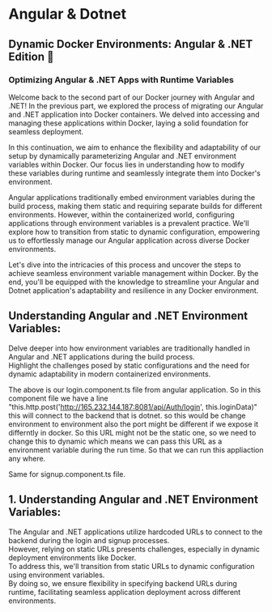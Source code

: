 # Angular & Dotnet  
## Dynamic Docker Environments: Angular & .NET Edition 🔄  
### Optimizing Angular & .NET Apps with Runtime Variables  

Welcome back to the second part of our Docker journey with Angular and .NET! In the previous part, we explored the process of migrating our Angular and .NET application into Docker containers. We delved into accessing and managing these applications within Docker, laying a solid foundation for seamless deployment.  

In this continuation, we aim to enhance the flexibility and adaptability of our setup by dynamically parameterizing Angular and .NET environment variables within Docker. Our focus lies in understanding how to modify these variables during runtime and seamlessly integrate them into Docker's environment.  

Angular applications traditionally embed environment variables during the build process, making them static and requiring separate builds for different environments. However, within the containerized world, configuring applications through environment variables is a prevalent practice. We'll explore how to transition from static to dynamic configuration, empowering us to effortlessly manage our Angular application across diverse Docker environments.  

Let's dive into the intricacies of this process and uncover the steps to achieve seamless environment variable management within Docker. By the end, you'll be equipped with the knowledge to streamline your Angular and Dotnet application's adaptability and resilience in any Docker environment.  

## Understanding Angular and .NET Environment Variables:  

Delve deeper into how environment variables are traditionally handled in Angular and .NET applications during the build process.  
Highlight the challenges posed by static configurations and the need for dynamic adaptability in modern containerized environments.  

The above is our login.component.ts file from angular application. So in this component file we have a line "this.http.post<any>('http://165.232.144.187:8081/api/Auth/login', this.loginData)" this will connect to the backend that is dotnet. so this would be change environment to environment also the port might be different if we expose it differntly in docker. So this URL might not be the static one, so we need to change this to dynamic which means we can pass this URL as a environment variable during the run time. So that we can run this appliaction any where.  

Same for signup.component.ts file.  

## 1. Understanding Angular and .NET Environment Variables:  
The Angular and .NET applications utilize hardcoded URLs to connect to the backend during the login and signup processes.  
However, relying on static URLs presents challenges, especially in dynamic deployment environments like Docker.  
To address this, we'll transition from static URLs to dynamic configuration using environment variables.  
By doing so, we ensure flexibility in specifying backend URLs during runtime, facilitating seamless application deployment across different environments.  

